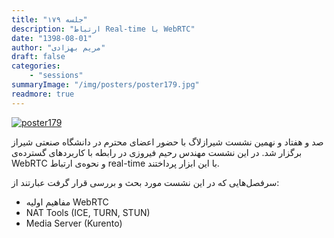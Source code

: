```yaml
---
title: "جلسه ۱۷۹"
description: "ارتباط Real-time با WebRTC"
date: "1398-08-01"
author: "مریم بهزادی"
draft: false
categories:
    - "sessions"
summaryImage: "/img/posters/poster179.jpg"
readmore: true
---
```

[![poster179](../../img/posters/poster179.jpg)](../../img/poster179.jpg)

صد و هفتاد و نهمین نشست شیرازلاگ با حضور اعضای محترم در دانشگاه صنعتی شیراز برگزار شد. در این نشست مهندس رحیم فیروزی در رابطه با کاربردهای گسترده‌ی WebRTC و نحوه‌ی ارتباط real-time با این ابزار پرداختند. 

سرفصل‌هایی که در این نشست مورد بحث و بررسی قرار گرفت عبارتند از:

* مفاهیم اولیه WebRTC
* NAT Tools (ICE, TURN, STUN)
* Media Server (Kurento)